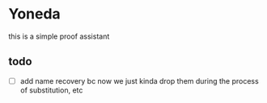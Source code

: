# Yoneda
this is a simple proof assistant

## todo
- [ ] add name recovery bc now we just kinda drop them during the process of substitution, etc
